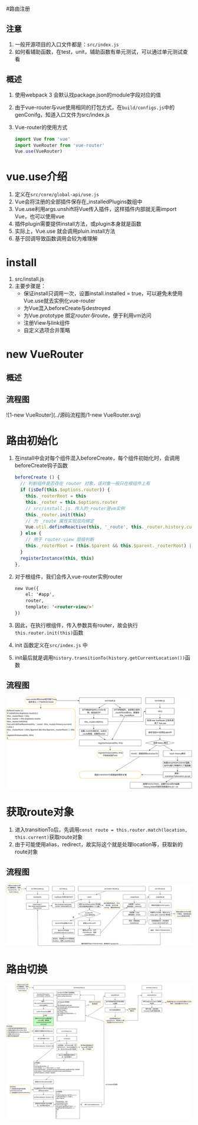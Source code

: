 

#路由注册

## 注意

1. 一般开源项目的入口文件都是：`src/index.js`
2. 如何看辅助函数，在test，unit，辅助函数有单元测试，可以通过单元测试查看

## 概述

1. 使用webpack 3 会默认找package.json的module字段对应的值

1. 由于vue-router与vue使用相同的打包方式，在`build/configs.js`中的genConifg，知道入口文件为src/index.js

1. Vue-router的使用方式

   ```javascript
   import Vue from 'vue'
   import VueRouter from 'vue-router'
   Vue.use(VueRouter)
   ```

# vue.use介绍

1. 定义在`src/core/global-api/use.js`
2. Vue会将注册的全部插件保存在_installedPlugins数组中
3. Vue.use利用args.unshift将Vue传入插件，这样插件内部就无需import Vue，也可以使用vue
4. 插件plugin需要提供install方法，或plugin本身就是函数
5. 实际上，Vue.use 就会调用pluin.install方法
6. 基于回调导致函数调用会较为难理解

# install

1. src/install.js
2. 主要步骤是：
   - 保证install只调用一次，设置install.installed = true，可以避免未使用Vue.use就去实例化vue-router
   - 为Vue混入beforeCreate与destroyed
   - 为Vue.prototype 绑定$router与$route，便于利用vm访问
   - 注册View与link组件
   - 自定义选项合并策略



# new VueRouter

## 概述

## 流程图

![1-new VueRouter](../源码流程图/1-new VueRouter.svg)



# 路由初始化
1. 在install中会对每个组件混入beforeCreate，每个组件初始化时，会调用beforeCreate钩子函数

   ```javascript
   beforeCreate () {
     // 判断组件是否存在 router 对象，该对象一般只在根组件上有
     if (isDef(this.$options.router)) {
       this._routerRoot = this
       this._router = this.$options.router
       // src/install.js，传入的_router是vm实例
       this._router.init(this)
       // 为 _route 属性实现双向绑定
       Vue.util.defineReactive(this, '_route', this._router.history.current)
     } else {
       // 用于 router-view 层级判断
       this._routerRoot = (this.$parent && this.$parent._routerRoot) || this
     }
     registerInstance(this, this)
   },
   ```

   

1. 对于根组件，我们会传入vue-router实例router

   ```html
   new Vue({
       el: '#app',
       router,
       template: '<router-view/>'
   })
   ```

1. 因此，在执行根组件，传入参数具有router，故会执行`this.router.init(this)`函数

1. init 函数定义在`src/index.js` 中

1. init最后就是调用`history.transitionTo(history.getCurrentLocation())`函数



## 流程图

![2-路由初始化](../源码流程图/2-路由初始化.svg)

# 获取route对象

1. 进入transitionTo后，先调用`const route = this.router.match(location, this.current)`获取route对象
2. 由于可能使用alias，redirect，故实际这个就是处理location等，获取新的route对象

## 流程图

![3-获取route对象（this.router.match过程）](../源码流程图/3-获取route对象（this.router.match过程）.svg)



# 路由切换

![4-路由切换](../源码流程图/4-路由切换.svg)




